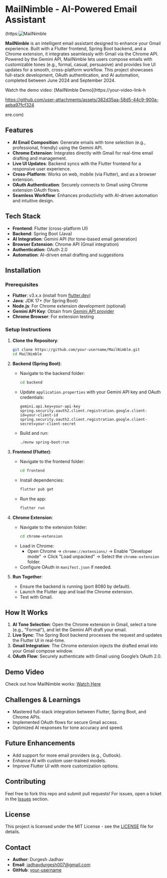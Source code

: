 
# MailNimble - AI-Powered Email Assistant
(https:![MailNimble](https://github.com/user-attachments/assets/93d10f6c-0754-4d5a-b3ab-c91f55565deb)
<!-- Replace with your logo URL if you have one -->

**MailNimble** is an intelligent email assistant designed to enhance your Gmail experience. Built with a Flutter frontend, Spring Boot backend, and a Chrome extension, it integrates seamlessly with Gmail via the Chrome API. Powered by the Gemini API, MailNimble lets users compose emails with customizable tones (e.g., formal, casual, persuasive) and provides live UI updates for a smooth, cross-platform workflow. This project showcases full-stack development, OAuth authentication, and AI automation, completed between June 2024 and September 2024.

Watch the demo video: [MailNimble Demo](https://your-video-link-h

https://github.com/user-attachments/assets/382d35aa-58d5-44c9-900a-aeba97fcf324

ere.com) <!-- Replace with your actual video link -->

## Features

- **AI Email Composition**: Generate emails with tone selection (e.g., professional, friendly) using the Gemini API.
- **Chrome Extension**: Integrates directly with Gmail for real-time email drafting and management.
- **Live UI Updates**: Backend syncs with the Flutter frontend for a responsive user experience.
- **Cross-Platform**: Works on web, mobile (via Flutter), and as a browser extension.
- **OAuth Authentication**: Securely connects to Gmail using Chrome extension OAuth flows.
- **Seamless Workflow**: Enhances productivity with AI-driven automation and intuitive design.

## Tech Stack

- **Frontend**: Flutter (cross-platform UI)
- **Backend**: Spring Boot (Java)
- **AI Integration**: Gemini API (for tone-based email generation)
- **Browser Extension**: Chrome API (Gmail integration)
- **Authentication**: OAuth 2.0
- **Automation**: AI-driven email drafting and suggestions


## Installation

### Prerequisites
- **Flutter**: v3.x.x (install from [flutter.dev](https://flutter.dev))
- **Java**: JDK 17+ (for Spring Boot)
- **Node.js**: For Chrome extension development (optional)
- **Gemini API Key**: Obtain from [Gemini API provider](#) <!-- Replace with actual link -->
- **Chrome Browser**: For extension testing

### Setup Instructions

1. **Clone the Repository**:
   ```bash
   git clone https://github.com/your-username/MailNimble.git
   cd MailNimble
   ```

2. **Backend (Spring Boot)**:
   - Navigate to the backend folder:
     ```bash
     cd backend
     ```
   - Update `application.properties` with your Gemini API key and OAuth credentials:
     ```properties
     gemini.api.key=your-api-key
     spring.security.oauth2.client.registration.google.client-id=your-client-id
     spring.security.oauth2.client.registration.google.client-secret=your-client-secret
     ```
   - Build and run:
     ```bash
     ./mvnw spring-boot:run
     ```

3. **Frontend (Flutter)**:
   - Navigate to the frontend folder:
     ```bash
     cd frontend
     ```
   - Install dependencies:
     ```bash
     flutter pub get
     ```
   - Run the app:
     ```bash
     flutter run
     ```

4. **Chrome Extension**:
   - Navigate to the extension folder:
     ```bash
     cd chrome-extension
     ```
   - Load in Chrome:
     - Open Chrome → `chrome://extensions/` → Enable "Developer mode" → Click "Load unpacked" → Select the `chrome-extension` folder.
   - Configure OAuth in `manifest.json` if needed.

5. **Run Together**:
   - Ensure the backend is running (port 8080 by default).
   - Launch the Flutter app and load the Chrome extension.
   - Test with Gmail.

## How It Works

1. **AI Tone Selection**: Open the Chrome extension in Gmail, select a tone (e.g., "Formal"), and let the Gemini API draft your email.
2. **Live Sync**: The Spring Boot backend processes the request and updates the Flutter UI in real-time.
3. **Gmail Integration**: The Chrome extension injects the drafted email into your Gmail compose window.
4. **OAuth Flow**: Securely authenticate with Gmail using Google’s OAuth 2.0.

## Demo Video
Check out how MailNimble works: [Watch Here](https://your-video-link-here.com) <!-- Replace with your video link -->

## Challenges & Learnings
- Mastered full-stack integration between Flutter, Spring Boot, and Chrome APIs.
- Implemented OAuth flows for secure Gmail access.
- Optimized AI responses for tone accuracy and speed.

## Future Enhancements
- Add support for more email providers (e.g., Outlook).
- Enhance AI with custom user-trained models.
- Improve Flutter UI with more customization options.

## Contributing
Feel free to fork this repo and submit pull requests! For issues, open a ticket in the [Issues](https://github.com/your-username/MailNimble/issues) section.

## License
This project is licensed under the MIT License - see the [LICENSE](LICENSE) file for details.

## Contact
- **Author**: Durgesh Jadhav
- **Email**: jadhavdurgesh007@gmail.com
- **GitHub**: [your-username](https://github.com/jadhavdurgesh)
